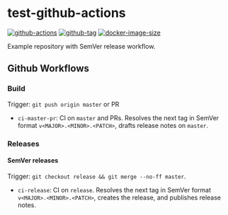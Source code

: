 # test-github-actions

[![github-actions](https://github.com/leojonathanoh/test-github-actions/workflows/ci-master-pr/badge.svg)](https://github.com/leojonathanoh/test-github-actions/actions)
[![github-tag](https://img.shields.io/github/tag/leojonathanoh/test-github-actions)](https://github.com/leojonathanoh/test-github-actions/releases/)
[![docker-image-size](https://img.shields.io/docker/image-size/leojonathanoh/test-github-actions/latest)](https://hub.docker.com/r/leojonathanoh/test-github-actions)

Example repository with SemVer release workflow.

## Github Workflows

### Build

Trigger: `git push origin master` or PR

- `ci-master-pr`: CI on `master` and PRs. Resolves the next tag in SemVer format `v<MAJOR>.<MINOR>.<PATCH>`, drafts release notes on `master`.

### Releases

#### SemVer releases

Trigger: `git checkout release && git merge --no-ff master`.

- `ci-release`: CI on `release`. Resolves the next tag in SemVer format `v<MAJOR>.<MINOR>.<PATCH>`, creates the release, and publishes release notes.
